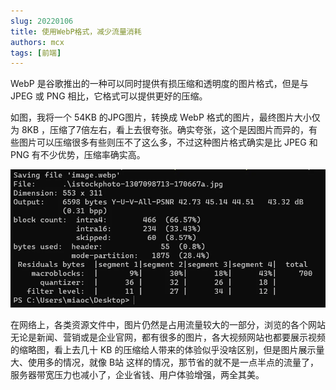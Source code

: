 ```yaml
---
slug: 20220106
title: 使用WebP格式，减少流量消耗
authors: mcx
tags: [前端]
---
```


WebP 是谷歌推出的一种可以同时提供有损压缩和透明度的图片格式，但是与 JPEG 或 PNG 相比，它格式可以提供更好的压缩。

如图，我将一个 54KB 的JPG图片，转换成 WebP 格式的图片，最终图片大小仅为 8KB ，压缩了7倍左右，看上去很夸张。确实夸张，这个是因图片而异的，有些图片可以压缩很多有些则压不了这么多，不过这种图片格式确实是比 JPEG 和 PNG 有不少优势，压缩率确实高。

![压缩图片截图](./../static/img/essay/2022-01-06-2.webp)

在网络上，各类资源文件中，图片仍然是占用流量较大的一部分，浏览的各个网站无论是新闻、营销或是企业官网，都有很多的图片，各大视频网站也都要展示视频的缩略图，看上去几十 KB 的压缩给人带来的体验似乎没啥区别，但是图片展示量大、使用多的情况，就像 B站 这样的情况，那节省的就不是一点半点的流量了，服务器带宽压力也减小了，企业省钱、用户体验增强，两全其美。